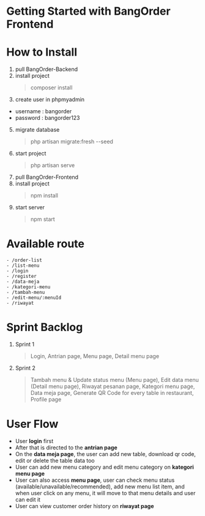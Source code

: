 # Getting Started with BangOrder Frontend

# How to Install

1. pull BangOrder-Backend
2. install project
    > composer install
3. create user in phpmyadmin
  - username : bangorder
  - password : bangorder123
5. migrate database
    > php artisan migrate:fresh --seed
6. start project
    > php artisan serve
8. pull BangOrder-Frontend
9. install project
    > npm install
10. start server
    > npm start

# Available route
    - /order-list
    - /list-menu
    - /login
    - /register
    - /data-meja
    - /kategori-menu
    - /tambah-menu
    - /edit-menu/:menuId
    - /riwayat

# Sprint Backlog
1. Sprint 1
   > Login, Antrian page, Menu page, Detail menu page
2. Sprint 2
   > Tambah menu & Update status menu (Menu page), Edit data menu (Detail menu page), Riwayat pesanan page, Kategori menu page, Data meja page, Generate QR Code for every table in restaurant, Profile page

# User Flow
- User **login** first
- After that is directed to the **antrian page**
- On the **data meja page**, the user can add new table, download qr code, edit or delete the table data too
- User can add new menu category and edit menu category on **kategori menu page**
- User can also access **menu page**, user can check menu status (available/unavailable/recommended), add new menu list item, and when user click on any menu, it will move to that menu details and user can edit it
- User can view customer order history on **riwayat page**

